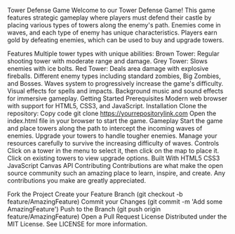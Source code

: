 Tower Defense Game
Welcome to our Tower Defense Game! This game features strategic gameplay where players must defend their castle by placing various types of towers along the enemy's path. Enemies come in waves, and each type of enemy has unique characteristics. Players earn gold by defeating enemies, which can be used to buy and upgrade towers.

Features
Multiple tower types with unique abilities:
Brown Tower: Regular shooting tower with moderate range and damage.
Grey Tower: Slows enemies with ice bolts.
Red Tower: Deals area damage with explosive fireballs.
Different enemy types including standard zombies, Big Zombies, and Bosses.
Waves system to progressively increase the game's difficulty.
Visual effects for spells and impacts.
Background music and sound effects for immersive gameplay.
Getting Started
Prerequisites
Modern web browser with support for HTML5, CSS3, and JavaScript.
Installation
Clone the repository:
Copy code
git clone https://yourrepositorylink.com
Open the index.html file in your browser to start the game.
Gameplay
Start the game and place towers along the path to intercept the incoming waves of enemies.
Upgrade your towers to handle tougher enemies.
Manage your resources carefully to survive the increasing difficulty of waves.
Controls
Click on a tower in the menu to select it, then click on the map to place it.
Click on existing towers to view upgrade options.
Built With
HTML5
CSS3
JavaScript
Canvas API
Contributing
Contributions are what make the open source community such an amazing place to learn, inspire, and create. Any contributions you make are greatly appreciated.

Fork the Project
Create your Feature Branch (git checkout -b feature/AmazingFeature)
Commit your Changes (git commit -m 'Add some AmazingFeature')
Push to the Branch (git push origin feature/AmazingFeature)
Open a Pull Request
License
Distributed under the MIT License. See LICENSE for more information.
